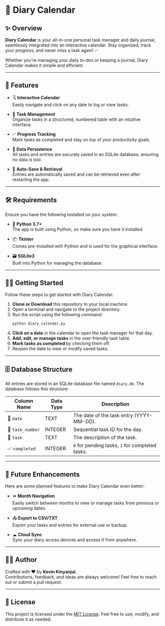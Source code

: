 # 📆 Diary Calendar

## ✨ Overview
**Diary Calendar** is your all-in-one personal task manager and daily journal, seamlessly integrated into an interactive calendar. Stay organized, track your progress, and never miss a task again! ✅

Whether you're managing your daily to-dos or keeping a journal, Diary Calendar makes it simple and efficient.

---

## 🚀 Features
- 🗓 **Interactive Calendar**  
  Easily navigate and click on any date to log or view tasks.
  
- 📝 **Task Management**  
  Organize tasks in a structured, numbered table with an intuitive interface.
  
- ✅ **Progress Tracking**  
  Mark tasks as completed and stay on top of your productivity goals.
  
- 💾 **Data Persistence**  
  All tasks and entries are securely saved in an SQLite database, ensuring no data is lost.

- 🔄 **Auto-Save & Retrieval**  
  Entries are automatically saved and can be retrieved even after restarting the app.

---

## 🛠 Requirements
Ensure you have the following installed on your system:
- 🐍 **Python 3.7+**  
  The app is built using Python, so make sure you have it installed.
  
- 📦 **Tkinter**  
  Comes pre-installed with Python and is used for the graphical interface.
  
- 🗃 **SQLite3**  
  Built into Python for managing the database.

---

## 🏃‍♂️ Getting Started
Follow these steps to get started with Diary Calendar:

1. **Clone or Download** this repository to your local machine.
2. Open a terminal and navigate to the project directory.
3. Run the script using the following command:
   ```sh
   python diary_calendar.py
   ```
4. **Click on a date** in the calendar to open the task manager for that day.
5. **Add, edit, or manage tasks** in the user-friendly task table.
6. **Mark tasks as completed** by checking them off.
7. Reopen the date to view or modify saved tasks.

---

## 🗄 Database Structure
All entries are stored in an SQLite database file named `diary.db`. The database follows this structure:

| Column Name   | Data Type | Description                          |
|---------------|-----------|--------------------------------------|
| 📅 `date`     | TEXT      | The date of the task entry (YYYY-MM-DD). |
| 🔢 `task_number` | INTEGER   | Sequential task ID for the day.       |
| 📝 `task`     | TEXT      | The description of the task.         |
| ✅ `completed` | INTEGER   | `0` for pending tasks, `1` for completed tasks. |

---

## 🔮 Future Enhancements
Here are some planned features to make Diary Calendar even better:
- ⏪ **Month Navigation**  
  Easily switch between months to view or manage tasks from previous or upcoming dates.
  
- 📤 **Export to CSV/TXT**  
  Export your tasks and entries for external use or backup.
  
- ☁ **Cloud Sync**  
  Sync your diary across devices and access it from anywhere.

---

## 👨‍💻 Author
Crafted with ❤️ by **Kevin Kinyanjui**.  
Contributions, feedback, and ideas are always welcome! Feel free to reach out or submit a pull request.

---

## 📜 License
This project is licensed under the [MIT License](LICENSE). Feel free to use, modify, and distribute it as needed.
